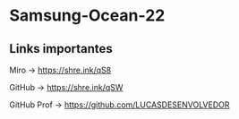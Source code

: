 # Samsung-Ocean-22

## Links importantes

Miro -> https://shre.ink/qS8

GitHub -> https://shre.ink/qSW

GitHub Prof -> https://github.com/LUCASDESENVOLVEDOR